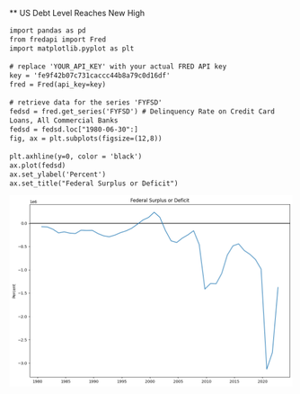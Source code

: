 ** US Debt Level Reaches New High

```
import pandas as pd
from fredapi import Fred
import matplotlib.pyplot as plt

# replace 'YOUR_API_KEY' with your actual FRED API key
key = 'fe9f42b07c731caccc44b8a79c0d16df'
fred = Fred(api_key=key)

# retrieve data for the series 'FYFSD'
fedsd = fred.get_series('FYFSD') # Delinquency Rate on Credit Card Loans, All Commercial Banks 
fedsd = fedsd.loc["1980-06-30":]
fig, ax = plt.subplots(figsize=(12,8))

plt.axhline(y=0, color = 'black')
ax.plot(fedsd)
ax.set_ylabel('Percent')
ax.set_title("Federal Surplus or Deficit")
```

<img src= 
"https://github.com/ki14jaeh/Data-Analysis-Portfolio/blob/main/20230715/US%20Debt%20Deficit%20Surplus.png"
 width="600" 
  />
